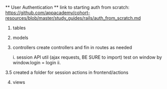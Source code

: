 ** User Authentication **
link to starting auth from scratch: https://github.com/appacademy/cohort-resources/blob/master/study_guides/rails/auth_from_scratch.md

1. tables

2. models

3. controllers
    create controllers and fin in routes as needed

    i. session API util (ajax requests, BE SURE to import)
        test on window by window.login = login
    ii. 

3.5 created a folder for session actions in frontend/actions

4. views


